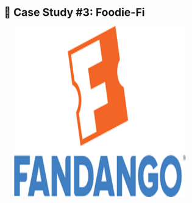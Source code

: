 # :avocado: Case Study #3: Foodie-Fi
<p align="center">
  <img src="Capstone-Project/fandango_logo.png" alt="Fandango Logo" width="450" height="450">
</p>



